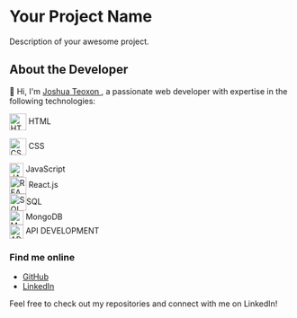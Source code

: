 # Your Project Name

Description of your awesome project.

## About the Developer
👋 Hi, I'm [Joshua Teoxon ](https://github.com/choxii13), a passionate web developer with expertise in the following technologies:
<p><img align="center" src="https://www.svgrepo.com/show/452228/html-5.svg" height="30" width="30" alt="HTML"/> HTML </p>
<p><img align="center" src="https://www.svgrepo.com/show/303481/css-3-logo.svg" height="30" width="30" alt="CSS"/> CSS </p>


<div>
<img align="center" src="https://www.svgrepo.com/show/353925/javascript.svg" height="25" width="25" alt="JAVASCRIPT"/> JavaScript 
</div>

<div>
<img align="center" src="https://www.svgrepo.com/show/493719/react-javascript-js-framework-facebook.svg" height="30" width="30" alt="REACT"/> React.js 
</div>

<div>
<img align="center" src="https://www.svgrepo.com/show/331761/sql-database-sql-azure.svg" height="30" width="30" alt="SQL"/>SQL 
</div>

<div>
<img align="center" src="https://www.svgrepo.com/show/439231/mongodb.svg" height="25" width="25" alt="MONGODB"/> MongoDB 
</div>

<div>
<img align="center" src="https://www.svgrepo.com/show/261808/api.svg" height="25" width="25" alt="API"/> API DEVELOPMENT
</div>
  

### Find me online

- [GitHub](https://github.com/your-username)
- [LinkedIn](https://www.linkedin.com/in/your-linkedin-profile)

Feel free to check out my repositories and connect with me on LinkedIn!
